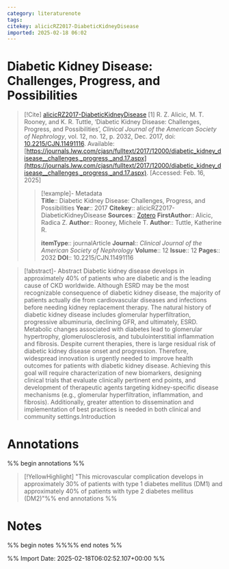```yaml
---
category: literaturenote
tags: 
citekey: alicicRZ2017-DiabeticKidneyDisease
imported: 2025-02-18 06:02
---
```


# Diabetic Kidney Disease: Challenges, Progress, and Possibilities


> [!Cite] [alicicRZ2017-DiabeticKidneyDisease](zotero://select/library/items/WILDU8GT)
> [1]  R. Z. Alicic, M. T. Rooney, and K. R. Tuttle, ‘Diabetic Kidney Disease: Challenges, Progress, and Possibilities’, _Clinical Journal of the American Society of Nephrology_, vol. 12, no. 12, p. 2032, Dec. 2017, doi: [10.2215/CJN.11491116](https://doi.org/10.2215/CJN.11491116). Available: [https://journals.lww.com/cjasn/fulltext/2017/12000/diabetic_kidney_disease__challenges,_progress,_and.17.aspx](https://journals.lww.com/cjasn/fulltext/2017/12000/diabetic_kidney_disease__challenges,_progress,_and.17.aspx). [Accessed: Feb. 16, 2025]
> > [!example]- Metadata    
> > **Title**:: Diabetic Kidney Disease: Challenges, Progress, and Possibilities
> > **Year**:: 2017
> > **Citekey**:: alicicRZ2017-DiabeticKidneyDisease
> > **Sources**:: [Zotero](zotero://select/library/items/WILDU8GT)
> > **FirstAuthor**:: Alicic, Radica Z.
> > **Author**:: Rooney, Michele T.
> > **Author**:: Tuttle, Katherine R.
> > 
> > **itemType**:: journalArticle
> > **Journal**:: *Clinical Journal of the American Society of Nephrology*
> > **Volume**:: 12
> > **Issue**:: 12
> > **Pages**:: 2032
> > **DOI**:: 10.2215/CJN.11491116

> [!abstract]- Abstract
> Diabetic kidney disease develops in approximately 40% of patients who are diabetic and is the leading cause of CKD worldwide. Although ESRD may be the most recognizable consequence of diabetic kidney disease, the majority of patients actually die from cardiovascular diseases and infections before needing kidney replacement therapy. The natural history of diabetic kidney disease includes glomerular hyperfiltration, progressive albuminuria, declining GFR, and ultimately, ESRD. Metabolic changes associated with diabetes lead to glomerular hypertrophy, glomerulosclerosis, and tubulointerstitial inflammation and fibrosis. Despite current therapies, there is large residual risk of diabetic kidney disease onset and progression. Therefore, widespread innovation is urgently needed to improve health outcomes for patients with diabetic kidney disease. Achieving this goal will require characterization of new biomarkers, designing clinical trials that evaluate clinically pertinent end points, and development of therapeutic agents targeting kidney-specific disease mechanisms (e.g., glomerular hyperfiltration, inflammation, and fibrosis). Additionally, greater attention to dissemination and implementation of best practices is needed in both clinical and community settings.Introduction

# Annotations

%% begin annotations %%

> [!YellowHighlight]
> "This microvascular complication develops in approximately 30% of patients with type 1 diabetes mellitus (DM1) and approximately 40% of patients with type 2 diabetes mellitus (DM2)"%% end annotations %%

# Notes

%% begin notes %%%% end notes %%

%% Import Date: 2025-02-18T06:02:52.107+00:00 %%
